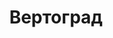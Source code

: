 --- 
title: "Вертоград" 
site: "http://www.vertograd-realty.com" 
town: "Евпатория" 
tel: ["+38 050 233 9070"] 
address: "Россия, АР Крым, г. Евпатория, проспект Победы 8" 
mail: "vertograd.realty@gmail.com" 
--- 